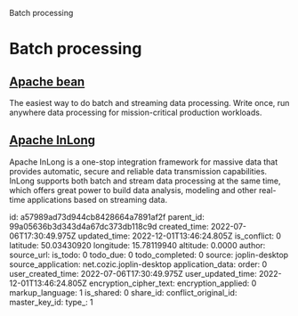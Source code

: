Batch processing

# Batch processing

## [**Apache bean**](https://beam.apache.org/)
The easiest way to do batch and streaming data processing. Write once, run anywhere data processing for mission-critical production workloads.

## [**Apache InLong**](https://inlong.apache.org/)
Apache InLong is a one-stop integration framework for massive data that provides automatic, secure and reliable data transmission capabilities. InLong supports both batch and stream data processing at the same time, which offers great power to build data analysis, modeling and other real-time applications based on streaming data.

id: a57989ad73d944cb8428664a7891af2f
parent_id: 99a05636b3d343d4a67dc373db118c9d
created_time: 2022-07-06T17:30:49.975Z
updated_time: 2022-12-01T13:46:24.805Z
is_conflict: 0
latitude: 50.03430920
longitude: 15.78119940
altitude: 0.0000
author: 
source_url: 
is_todo: 0
todo_due: 0
todo_completed: 0
source: joplin-desktop
source_application: net.cozic.joplin-desktop
application_data: 
order: 0
user_created_time: 2022-07-06T17:30:49.975Z
user_updated_time: 2022-12-01T13:46:24.805Z
encryption_cipher_text: 
encryption_applied: 0
markup_language: 1
is_shared: 0
share_id: 
conflict_original_id: 
master_key_id: 
type_: 1